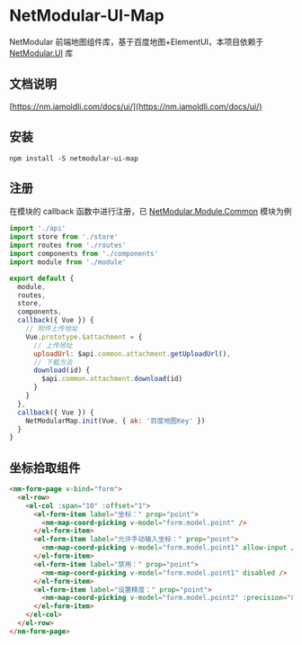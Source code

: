 # NetModular-UI-Map

NetModular 前端地图组件库，基于百度地图+ElementUI，本项目依赖于 [NetModular.UI](https://github.com/iamoldli/NetModular.UI) 库

## 文档说明

[https://nm.iamoldli.com/docs/ui/](https://nm.iamoldli.com/docs/ui/)

## 安装

```
npm install -S netmodular-ui-map
```

## 注册

在模块的 callback 函数中进行注册，已 [NetModular.Module.Common](https://github.com/iamoldli/NetModular.Module.Common) 模块为例

```js
import './api'
import store from './store'
import routes from './routes'
import components from './components'
import module from './module'

export default {
  module,
  routes,
  store,
  components,
  callback({ Vue }) {
    // 附件上传地址
    Vue.prototype.$attachment = {
      // 上传地址
      uploadUrl: $api.common.attachment.getUploadUrl(),
      // 下载方法
      download(id) {
        $api.common.attachment.download(id)
      }
    }
  },
  callback({ Vue }) {
    NetModularMap.init(Vue, { ak: '百度地图Key' })
  }
}
```

## 坐标拾取组件

```html
<nm-form-page v-bind="form">
  <el-row>
    <el-col :span="10" :offset="1">
      <el-form-item label="坐标：" prop="point">
        <nm-map-coord-picking v-model="form.model.point" />
      </el-form-item>
      <el-form-item label="允许手动输入坐标：" prop="point">
        <nm-map-coord-picking v-model="form.model.point1" allow-input />
      </el-form-item>
      <el-form-item label="禁用：" prop="point">
        <nm-map-coord-picking v-model="form.model.point1" disabled />
      </el-form-item>
      <el-form-item label="设置精度：" prop="point">
        <nm-map-coord-picking v-model="form.model.point2" :precision="8" />
      </el-form-item>
    </el-col>
  </el-row>
</nm-form-page>
```
